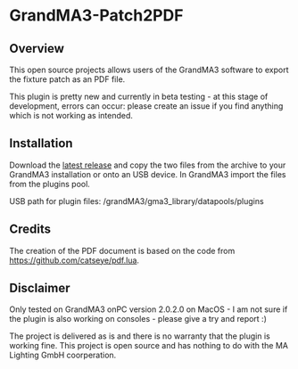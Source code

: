 # GrandMA3-Patch2PDF

## Overview ##

This open source projects allows users of the GrandMA3 software to export the fixture patch as an PDF file.

This plugin is pretty new and currently in beta testing - at this stage of development, errors can occur: please create an issue if you find anything which is not working as intended.

## Installation ##

Download the [latest release](https://github.com/leonreucher/grandma3-patch2pdf/releases/latest) and copy the two files from the archive to your GrandMA3 installation or onto an USB device. In GrandMA3 import the files from the plugins pool.

USB path for plugin files: 
/grandMA3/gma3_library/datapools/plugins

## Credits ##
The creation of the PDF document is based on the code from https://github.com/catseye/pdf.lua.

## Disclaimer ##

Only tested on GrandMA3 onPC version 2.0.2.0 on MacOS - I am not sure if the plugin is also working on consoles - please give a try and report :)

The project is delivered as is and there is no warranty that the plugin is working fine. This project is open source and has nothing to do with the MA Lighting GmbH coorperation. 
